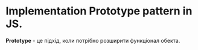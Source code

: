 # Implementation Prototype pattern in JS.

**Prototype** - це підхід, коли потрібно розширити функціонал обекта.